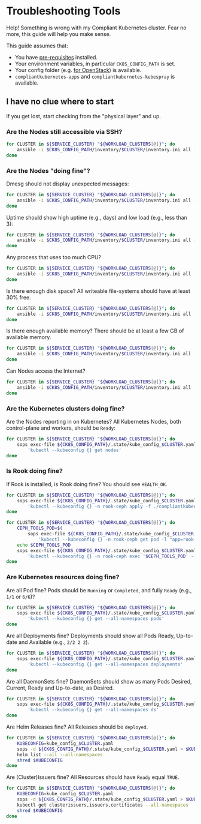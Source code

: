# Troubleshooting Tools

Help! Something is wrong with my Compliant Kubernetes cluster. Fear no more, this guide will help you make sense.

This guide assumes that:

* You have [pre-requisites](operator-manual/getting-started/) installed.
* Your environment variables, in particular `CK8S_CONFIG_PATH` is set.
* Your config folder (e.g. [for OpenStack](/operator-manual/openstack/#initialize-configuration-folder)) is available.
* `compliantkubernetes-apps` and `compliantkubernetes-kubespray` is available.

## I have no clue where to start

If you get lost, start checking from the "physical layer" and up.

### Are the Nodes still accessible via SSH?

```bash
for CLUSTER in ${SERVICE_CLUSTER} "${WORKLOAD_CLUSTERS[@]}"; do
    ansible -i $CK8S_CONFIG_PATH/inventory/$CLUSTER/inventory.ini all -m ping
done
```

### Are the Nodes "doing fine"?

Dmesg should not display unexpected messages:

```bash
for CLUSTER in ${SERVICE_CLUSTER} "${WORKLOAD_CLUSTERS[@]}"; do
    ansible -i $CK8S_CONFIG_PATH/inventory/$CLUSTER/inventory.ini all -m shell -a 'echo; hostname; dmesg | tail -n 10'
done
```

Uptime should show high uptime (e.g., days) and low load (e.g., less than 3):

```bash
for CLUSTER in ${SERVICE_CLUSTER} "${WORKLOAD_CLUSTERS[@]}"; do
    ansible -i $CK8S_CONFIG_PATH/inventory/$CLUSTER/inventory.ini all -m shell -a 'echo; hostname; uptime'
done
```

Any process that uses too much CPU?

```bash
for CLUSTER in ${SERVICE_CLUSTER} "${WORKLOAD_CLUSTERS[@]}"; do
    ansible -i $CK8S_CONFIG_PATH/inventory/$CLUSTER/inventory.ini all -m shell -a 'echo; hostname; ps -Ao user,uid,comm,pid,pcpu,tty --sort=-pcpu | head -n 6'
done
```

Is there enough disk space? All writeable file-systems should have at least 30% free.

```bash
for CLUSTER in ${SERVICE_CLUSTER} "${WORKLOAD_CLUSTERS[@]}"; do
    ansible -i $CK8S_CONFIG_PATH/inventory/$CLUSTER/inventory.ini all -m shell -a 'echo; hostname; df -h'
done
```

Is there enough available memory? There should be at least a few GB of available memory.

```bash
for CLUSTER in ${SERVICE_CLUSTER} "${WORKLOAD_CLUSTERS[@]}"; do
    ansible -i $CK8S_CONFIG_PATH/inventory/$CLUSTER/inventory.ini all -m shell -a 'echo; hostname; cat /proc/meminfo | grep Available'
done
```

Can Nodes access the Internet?

```bash
for CLUSTER in ${SERVICE_CLUSTER} "${WORKLOAD_CLUSTERS[@]}"; do
    ansible -i $CK8S_CONFIG_PATH/inventory/$CLUSTER/inventory.ini all -m shell -a 'echo; hostname; curl --silent  https://checkip.amazonaws.com'
done
```

### Are the Kubernetes clusters doing fine?

Are the Nodes reporting in on Kubernetes? All Kubernetes Nodes, both control-plane and workers, should be `Ready`:

```bash
for CLUSTER in ${SERVICE_CLUSTER} "${WORKLOAD_CLUSTERS[@]}"; do
    sops exec-file ${CK8S_CONFIG_PATH}/.state/kube_config_$CLUSTER.yaml \
        'kubectl --kubeconfig {} get nodes'
done
```

### Is Rook doing fine?

If Rook is installed, is Rook doing fine? You should see `HEALTH_OK`.

```bash
for CLUSTER in ${SERVICE_CLUSTER} "${WORKLOAD_CLUSTERS[@]}"; do
    sops exec-file ${CK8S_CONFIG_PATH}/.state/kube_config_$CLUSTER.yaml \
        'kubectl --kubeconfig {} -n rook-ceph apply -f ./compliantkubernetes-kubespray/rook/toolbox-deploy.yaml'
done

for CLUSTER in ${SERVICE_CLUSTER} "${WORKLOAD_CLUSTERS[@]}"; do
    CEPH_TOOLS_POD=$(
        sops exec-file ${CK8S_CONFIG_PATH}/.state/kube_config_$CLUSTER.yaml \
            'kubectl --kubeconfig {} -n rook-ceph get pod -l "app=rook-ceph-tools" -o name')
    echo $CEPH_TOOLS_POD
    sops exec-file ${CK8S_CONFIG_PATH}/.state/kube_config_$CLUSTER.yaml \
        'kubectl --kubeconfig {} -n rook-ceph exec '$CEPH_TOOLS_POD' -- ceph status'
done
```

### Are Kubernetes resources doing fine?

Are all Pod fine? Pods should be `Running` or `Completed`, and fully `Ready` (e.g., `1/1` or `6/6`)?

```bash
for CLUSTER in ${SERVICE_CLUSTER} "${WORKLOAD_CLUSTERS[@]}"; do
    sops exec-file ${CK8S_CONFIG_PATH}/.state/kube_config_$CLUSTER.yaml \
        'kubectl --kubeconfig {} get --all-namespaces pods'
done
```

Are all Deployments fine? Deployments should show all Pods Ready, Up-to-date and Available (e.g., `2/2 2 2`).

```bash
for CLUSTER in ${SERVICE_CLUSTER} "${WORKLOAD_CLUSTERS[@]}"; do
    sops exec-file ${CK8S_CONFIG_PATH}/.state/kube_config_$CLUSTER.yaml \
        'kubectl --kubeconfig {} get --all-namespaces deployments'
done
```

Are all DaemonSets fine? DaemonSets should show as many Pods Desired, Current, Ready and Up-to-date, as Desired.

```bash
for CLUSTER in ${SERVICE_CLUSTER} "${WORKLOAD_CLUSTERS[@]}"; do
    sops exec-file ${CK8S_CONFIG_PATH}/.state/kube_config_$CLUSTER.yaml \
        'kubectl --kubeconfig {} get --all-namespaces ds'
done
```

Are Helm Releases fine? All Releases should be `deployed`.

```bash
for CLUSTER in ${SERVICE_CLUSTER} "${WORKLOAD_CLUSTERS[@]}"; do
    KUBECONFIG=kube_config_$CLUSTER.yaml
    sops -d ${CK8S_CONFIG_PATH}/.state/kube_config_$CLUSTER.yaml > $KUBECONFIG
    helm list --all --all-namespaces
    shred $KUBECONFIG
done
```

Are (Cluster)Issuers fine? All Resources should have `Ready` equal `TRUE`.

```bash
for CLUSTER in ${SERVICE_CLUSTER} "${WORKLOAD_CLUSTERS[@]}"; do
    KUBECONFIG=kube_config_$CLUSTER.yaml
    sops -d ${CK8S_CONFIG_PATH}/.state/kube_config_$CLUSTER.yaml > $KUBECONFIG
    kubectl get clusterissuers,issuers,certificates --all-namespaces
    shred $KUBECONFIG
done
```

